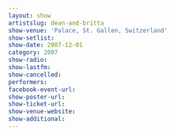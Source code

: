 ```yaml
---
layout: show
artistslug: dean-and-britta
show-venue: 'Palace, St. Gallen, Switzerland'
show-setlist: 
show-date: 2007-12-01
category: 2007
show-radio: 
show-lastfm: 
show-cancelled: 
performers: 
facebook-event-url: 
show-poster-url: 
show-ticket-url: 
show-venue-website: 
show-additional: 
---
```


